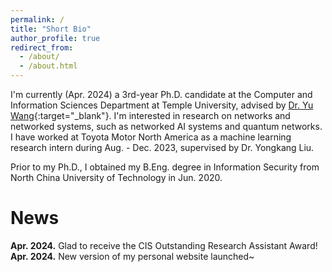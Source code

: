 ```yaml
---
permalink: /
title: "Short Bio"
author_profile: true
redirect_from: 
  - /about/
  - /about.html
---
```


I'm currently (Apr. 2024) a 3rd-year Ph.D. candidate at the Computer and Information Sciences Department at Temple University, advised by [Dr. Yu Wang](https://cis.temple.edu/~yu/){:target="_blank"}. I'm interested in research on networks and networked systems, such as networked AI systems and quantum networks. I have worked at Toyota Motor North America as a machine learning research intern during Aug. - Dec. 2023, supervised by Dr. Yongkang Liu.

Prior to my Ph.D., I obtained my B.Eng. degree in Information Security from North China University of Technology in Jun. 2020. 


# News  
**Apr. 2024.** Glad to receive the CIS Outstanding Research Assistant Award!  
**Apr. 2024.** New version of my personal website launched~  
